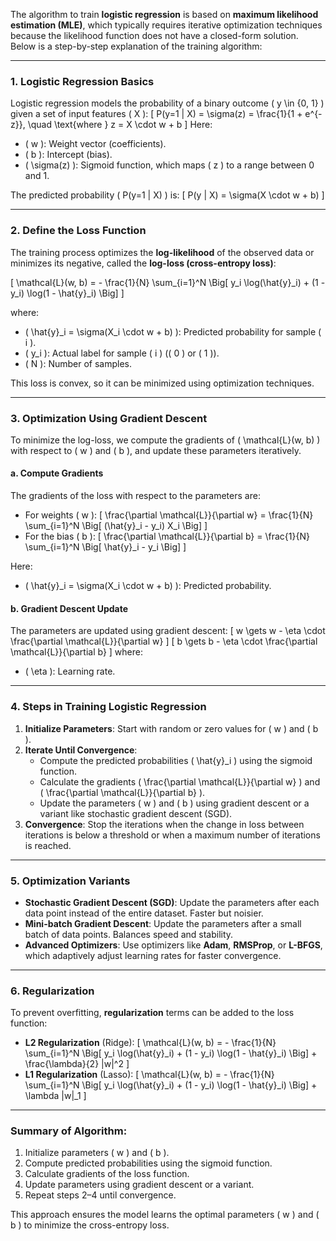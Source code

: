 The algorithm to train **logistic regression** is based on **maximum likelihood estimation (MLE)**, which typically requires iterative optimization techniques because the likelihood function does not have a closed-form solution. Below is a step-by-step explanation of the training algorithm:

---

### 1. **Logistic Regression Basics**
Logistic regression models the probability of a binary outcome \( y \in \{0, 1\} \) given a set of input features \( X \):
\[
P(y=1 | X) = \sigma(z) = \frac{1}{1 + e^{-z}}, \quad \text{where } z = X \cdot w + b
\]
Here:
- \( w \): Weight vector (coefficients).
- \( b \): Intercept (bias).
- \( \sigma(z) \): Sigmoid function, which maps \( z \) to a range between 0 and 1.

The predicted probability \( P(y=1 | X) \) is:
\[
P(y | X) = \sigma(X \cdot w + b)
\]

---

### 2. **Define the Loss Function**
The training process optimizes the **log-likelihood** of the observed data or minimizes its negative, called the **log-loss (cross-entropy loss)**:

\[
\mathcal{L}(w, b) = - \frac{1}{N} \sum_{i=1}^N \Big[ y_i \log(\hat{y}_i) + (1 - y_i) \log(1 - \hat{y}_i) \Big]
\]

where:
- \( \hat{y}_i = \sigma(X_i \cdot w + b) \): Predicted probability for sample \( i \).
- \( y_i \): Actual label for sample \( i \) (\( 0 \) or \( 1 \)).
- \( N \): Number of samples.

This loss is convex, so it can be minimized using optimization techniques.

---

### 3. **Optimization Using Gradient Descent**
To minimize the log-loss, we compute the gradients of \( \mathcal{L}(w, b) \) with respect to \( w \) and \( b \), and update these parameters iteratively.

#### a. **Compute Gradients**
The gradients of the loss with respect to the parameters are:
- For weights \( w \):
  \[
  \frac{\partial \mathcal{L}}{\partial w} = \frac{1}{N} \sum_{i=1}^N \Big[ (\hat{y}_i - y_i) X_i \Big]
  \]
- For the bias \( b \):
  \[
  \frac{\partial \mathcal{L}}{\partial b} = \frac{1}{N} \sum_{i=1}^N \Big[ \hat{y}_i - y_i \Big]
  \]

Here:
- \( \hat{y}_i = \sigma(X_i \cdot w + b) \): Predicted probability.

#### b. **Gradient Descent Update**
The parameters are updated using gradient descent:
\[
w \gets w - \eta \cdot \frac{\partial \mathcal{L}}{\partial w}
\]
\[
b \gets b - \eta \cdot \frac{\partial \mathcal{L}}{\partial b}
\]
where:
- \( \eta \): Learning rate.

---

### 4. **Steps in Training Logistic Regression**
1. **Initialize Parameters**: Start with random or zero values for \( w \) and \( b \).
2. **Iterate Until Convergence**:
   - Compute the predicted probabilities \( \hat{y}_i \) using the sigmoid function.
   - Calculate the gradients \( \frac{\partial \mathcal{L}}{\partial w} \) and \( \frac{\partial \mathcal{L}}{\partial b} \).
   - Update the parameters \( w \) and \( b \) using gradient descent or a variant like stochastic gradient descent (SGD).
3. **Convergence**: Stop the iterations when the change in loss between iterations is below a threshold or when a maximum number of iterations is reached.

---

### 5. **Optimization Variants**
- **Stochastic Gradient Descent (SGD)**: Update the parameters after each data point instead of the entire dataset. Faster but noisier.
- **Mini-batch Gradient Descent**: Update the parameters after a small batch of data points. Balances speed and stability.
- **Advanced Optimizers**: Use optimizers like **Adam**, **RMSProp**, or **L-BFGS**, which adaptively adjust learning rates for faster convergence.

---

### 6. **Regularization**
To prevent overfitting, **regularization** terms can be added to the loss function:
- **L2 Regularization** (Ridge):
  \[
  \mathcal{L}(w, b) = - \frac{1}{N} \sum_{i=1}^N \Big[ y_i \log(\hat{y}_i) + (1 - y_i) \log(1 - \hat{y}_i) \Big] + \frac{\lambda}{2} \|w\|^2
  \]
- **L1 Regularization** (Lasso):
  \[
  \mathcal{L}(w, b) = - \frac{1}{N} \sum_{i=1}^N \Big[ y_i \log(\hat{y}_i) + (1 - y_i) \log(1 - \hat{y}_i) \Big] + \lambda \|w\|_1
  \]

---

### Summary of Algorithm:
1. Initialize parameters \( w \) and \( b \).
2. Compute predicted probabilities using the sigmoid function.
3. Calculate gradients of the loss function.
4. Update parameters using gradient descent or a variant.
5. Repeat steps 2–4 until convergence. 

This approach ensures the model learns the optimal parameters \( w \) and \( b \) to minimize the cross-entropy loss.